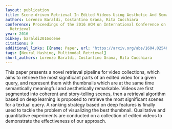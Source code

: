 ```yaml
---
layout: publication
title: Scene-driven Retrieval In Edited Videos Using Aesthetic And Semantic Deep Features
authors: Lorenzo Baraldi, Costantino Grana, Rita Cucchiara
conference: Proceedings of the 2016 ACM on International Conference on Multimedia
  Retrieval
year: 2016
bibkey: baraldi2016scene
citations: 9
additional_links: [{name: Paper, url: 'https://arxiv.org/abs/1604.02546'}]
tags: [Neural Hashing, Multimodal Retrieval]
short_authors: Lorenzo Baraldi, Costantino Grana, Rita Cucchiara
---
```

This paper presents a novel retrieval pipeline for video collections, which
aims to retrieve the most significant parts of an edited video for a given
query, and represent them with thumbnails which are at the same time
semantically meaningful and aesthetically remarkable. Videos are first
segmented into coherent and story-telling scenes, then a retrieval algorithm
based on deep learning is proposed to retrieve the most significant scenes for
a textual query. A ranking strategy based on deep features is finally used to
tackle the problem of visualizing the best thumbnail. Qualitative and
quantitative experiments are conducted on a collection of edited videos to
demonstrate the effectiveness of our approach.